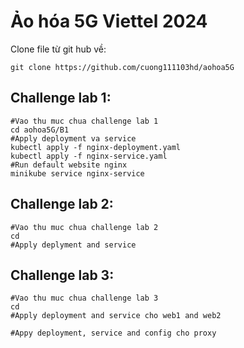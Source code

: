 # Ảo hóa 5G Viettel 2024

Clone file từ git hub về:
```
git clone https://github.com/cuong111103hd/aohoa5G
```
## Challenge lab 1:
```
#Vao thu muc chua challenge lab 1
cd aohoa5G/B1
#Apply deployment va service
kubectl apply -f nginx-deployment.yaml
kubectl apply -f nginx-service.yaml
#Run default website nginx
minikube service nginx-service 
```
## Challenge lab 2:
```
#Vao thu muc chua challenge lab 2
cd
#Apply deplyment and service

```
## Challenge lab 3:
```
#Vao thu muc chua challenge lab 3
cd
#Apply deployment and service cho web1 and web2

#Appy deployment, service and config cho proxy


```
